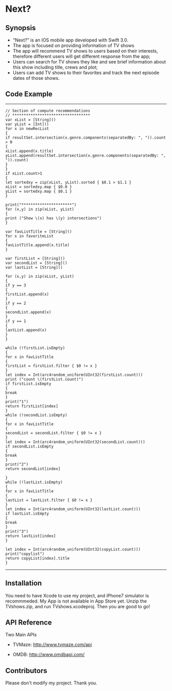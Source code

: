 # Next?

## Synopsis

* “Next?” is an IOS mobile app developed with Swift 3.0. 
* The app is focused on providing information of TV shows 
* The app will recommend TV shows to users based on their interests, therefore different users will get different response from the app; 
* Users can search for TV shows they like and see brief information about this show including title, crews and plot; 
* Users can add TV shows to their favorites and track the next episode dates of those shows.


## Code Example
---
```
// Section of compute recommendations
// **********************************
var xList = [String]()
var yList = [Int]()
for x in newRecList
{
if resultSet.intersection(x.genre.components(separatedBy: ", ")).count > 0
{
xList.append(x.title)
yList.append(resultSet.intersection(x.genre.components(separatedBy: ", ")).count)
}
}
if xList.count>1
{
let sortedxy = zip(xList, yList).sorted { $0.1 > $1.1 }
xList = sortedxy.map { $0.0 }
yList = sortedxy.map { $0.1 }
}

print("**********************")
for (x,y) in zip(xList, yList)
{
print ("Show \(x) has \(y) intersections")
}

var favListTitle = [String]()
for x in favoriteList
{
favListTitle.append(x.title)
}

var firstList = [String]()
var secondList = [String]()
var lastList = [String]()

for (x,y) in zip(xList, yList)
{
if y == 3
{
firstList.append(x)
}
if y == 2
{
secondList.append(x)
}
if y == 1
{
lastList.append(x)
}
}

while (!firstList.isEmpty)
{
for x in favListTitle
{
firstList = firstList.filter { $0 != x }
}
let index = Int(arc4random_uniform(UInt32(firstList.count)))
print ("count \(firstList.count)")
if firstList.isEmpty
{
break
}
print("1")
return firstList[index]
}
while (!secondList.isEmpty)
{
for x in favListTitle
{
secondList = secondList.filter { $0 != x }
}
let index = Int(arc4random_uniform(UInt32(secondList.count)))
if secondList.isEmpty
{
break
}
print("2")
return secondList[index]

}
while (!lastList.isEmpty)
{
for x in favListTitle
{
lastList = lastList.filter { $0 != x }
}
let index = Int(arc4random_uniform(UInt32(lastList.count)))
if lastList.isEmpty
{
break
}
print("3")
return lastList[index]
}

let index = Int(arc4random_uniform(UInt32(copyList.count)))
print("copylist")
return copyList[index].title
}
```
---

## Installation

You need to have Xcode to use my project, and iPhone7 simulator is recommmeded. My App is not available in App Store yet.
Unzip the TVshows.zip, and run TVshows.xcodeproj. Then you are good to go!

## API Reference

Two Main APIs

* TVMaze: http://www.tvmaze.com/api

* OMDB: http://www.omdbapi.com/


## Contributors

Please don't modify my project. Thank you.
